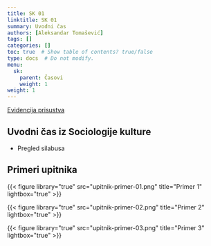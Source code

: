 ```yaml
---
title: SK 01
linktitle: SK 01
summary: Uvodni čas
authors: [Aleksandar Tomašević]
tags: []
categories: []
toc: true  # Show table of contents? true/false
type: docs  # Do not modify.
menu:
  sk:
    parent: Časovi
    weight: 1
weight: 1
---
```


[Evidencija prisustva](https://forms.gle/tjxrtrQWJ2yo15P97)

## Uvodni čas iz Sociologije kulture

- Pregled silabusa


## Primeri upitnika

{{< figure library="true" src="upitnik-primer-01.png" title="Primer 1" lightbox="true" >}}

{{< figure library="true" src="upitnik-primer-02.png" title="Primer 2" lightbox="true" >}}

{{< figure library="true" src="upitnik-primer-03.png" title="Primer 3" lightbox="true" >}}
